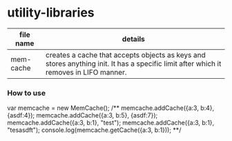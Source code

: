 # utility-libraries

| file name | details |
| --- | ---|
|mem-cache | creates a cache that accepts objects as keys and stores anything init. It has a specific limit after which it removes in LIFO manner.

### How to use
var memcache = new MemCache();
/**
memcache.addCache({a:3, b:4}, {asdf:4});
memcache.addCache({a:3, b:5}, {asdf:7});
memcache.addCache({a:3, b:1}, "test");
memcache.addCache({a:3, b:1}, "tesasdft");
console.log(memcache.getCache({a:3, b:1}));
**/

